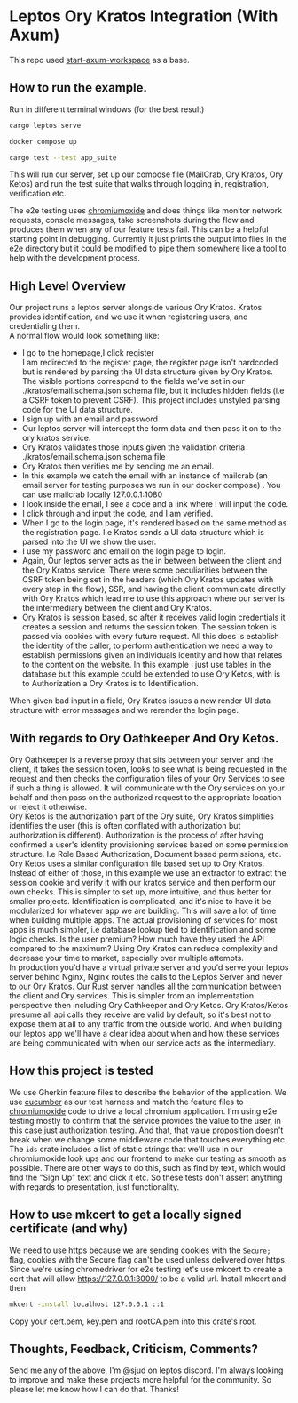 # Leptos Ory Kratos Integration (With Axum)
This repo used [start-axum-workspace](https://github.com/leptos-rs/start-axum-workspace/) as a base.

## How to run the example.

Run in different terminal windows (for the best result)

```sh
cargo leptos serve
```

```sh
docker compose up
```

```sh
cargo test --test app_suite
```

This will run our server, set up our compose file (MailCrab, Ory Kratos, Ory Ketos) and run the test suite that walks through logging in, registration, verification etc.

The e2e testing uses [chromiumoxide](https://crates.io/crates/chromiumoxide) and does things like monitor network requests, console messages, take screenshots during the flow and produces them when any of our feature tests fail. This can be a helpful starting point in debugging. Currently it just prints the output into files in the e2e directory but it could be modified to pipe them somewhere like a tool to help with the development process.


## High Level Overview

Our project runs a leptos server alongside various Ory Kratos. Kratos provides identification, and we use it when registering users, and credentialing them.
<br>
A normal flow would look something like:<br>
<ul>
<li>
I go to the homepage,I click register
</li>
</li>
I am redirected to the register page, the register page isn't hardcoded but is rendered by parsing the UI data structure given by Ory Kratos. The visible portions correspond to the fields we've set in our ./kratos/email.schema.json schema file, but it includes
hidden fields (i.e a CSRF token to prevent CSRF). This project includes unstyled parsing code for the UI data structure.
</li>
<li>
I sign up with an email and password
</li>
<li>
Our leptos server will intercept the form data and then pass it on to the ory kratos service.
</li>
<li>
Ory Kratos validates those inputs given the validation criteria ./kratos/email.schema.json schema file
</li>
<li>
Ory Kratos then verifies me by sending me an email.
</li>
<li>
In this example we catch the email with an instance of mailcrab (an email server for testing purposes we run in our docker compose)
. You can use mailcrab locally 127.0.0.1:1080
</li>
<li>
I look inside the email, I see a code and a link where I will input the code.
</li>
<li>
I click through and input the code, and I am verified.
</li>
<li>
When I go to the login page, it's rendered based on the same method as the registration page. I.e Kratos sends a UI data structure which is parsed into the UI we show the user.
</li>
<li>
I use my password and email on the login page to login.
</li>
<li>
Again, Our leptos server acts as the in between between the client and the Ory Kratos service. There were some peculiarities between the CSRF token being set in the headers (which Ory Kratos updates with every step in the flow), SSR, and having the client communicate directly with Ory Kratos which lead me to use this approach where our server is the intermediary between the client and Ory Kratos.
</li>
<li>
Ory Kratos is session based, so after it receives valid login credentials it creates a session and returns the session token. The session token is passed via cookies with every future request. All this does is establish the identity of the caller, to perform authentication we need a way to establish permissions given an individuals identity and how that relates to the content on the website. In this example I just use tables in the database but this example could be extended to use Ory Ketos, with is to Authorization a Ory Kratos is to Identification.
</li>
</ul>

When given bad input in a field, Ory Kratos issues a new render UI data structure with error messages and we rerender the login page.

## With regards to Ory Oathkeeper And Ory Ketos.

Ory Oathkeeper is a reverse proxy that sits between your server and the client, it takes the session token, looks to see what is being requested in the request and then checks the configuration files of your Ory Services to see if such a thing is allowed. It will communicate with the Ory services on your behalf and then pass on the authorized request to the appropriate location or reject it otherwise.
<br>
Ory Ketos is the authorization part of the Ory suite, Ory Kratos simplifies identifies the user (this is often conflated with authorization but authorization is different). Authorization is the process of after having confirmed a user's identity provisioning services based on some permission structure. I.e Role Based Authorization, Document based permissions, etc. Ory Ketos uses a similar configuration file based set up to Ory Kratos.
<br>
Instead of either of those, in this example we use an extractor to extract the session cookie and verify it with our kratos service and then perform our own checks. This is simpler to set up, more intuitive, and thus better for smaller projects. Identification is complicated, and it's nice to have it be modularized for whatever app we are building. This will save a lot of time when building multiple apps. The actual provisioning of services for most apps is much simpler, i.e database lookup tied to identification and some logic checks. Is the user premium? How much have they used the API compared to the maximum? Using Ory Kratos can reduce complexity and decrease your time to market, especially over multiple attempts.
<br>
In production you'd have a virtual private server and you'd serve your leptos server behind Nginx, Nginx routes the calls to the Leptos Server and never to our Ory Kratos. Our Rust server handles all the communication between the client and Ory services. This is simpler from an implementation perspective then including Ory Oathkeeper and Ory Ketos. Ory Kratos/Ketos presume all api calls they receive are valid by default, so it's best not to expose them at all to any traffic from the outside world. And when building our leptos app we'll have a clear idea about when and how these services are being communicated with when our service acts as the intermediary.

## How this project is tested

We use Gherkin feature files to describe the behavior of the application. We use [cucumber](https://docs.rs/cucumber/latest/cucumber/) as our test harness and match the feature files to [chromiumoxide](https://docs.rs/chromiumoxide/latest/chromiumoxide/) code to drive a local chromium application. I'm using e2e testing mostly to confirm that the service provides the value to the user, in this case just authorization testing. And that, that value proposition doesn't break when we change some middleware code that touches everything etc.
<br>
The `ids` crate includes a list of static strings that we'll use in our chromiumoxide look ups and our frontend to make our testing as smooth as possible. There are other ways to do this, such as find by text, which would find the "Sign Up" text and click it etc. So these tests don't assert anything with regards to presentation, just functionality.

## How to use mkcert to get a locally signed certificate (and why)
We need to use https because we are sending cookies with the `Secure;` flag, cookies with the Secure flag can't be used 
unless delivered over https. Since we're using chromedriver for e2e testing let's use mkcert to create a cert that will allow 
https://127.0.0.1:3000/ to be a valid url.
Install mkcert and then

```sh
mkcert -install localhost 127.0.0.1 ::1
```

Copy your cert.pem, key.pem and rootCA.pem into this crate's root.


## Thoughts, Feedback, Criticism, Comments?
Send me any of the above, I'm @sjud on leptos discord. I'm always looking to improve and make these projects more helpful for the community. So please let me know how I can do that. Thanks!
